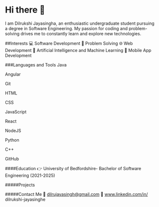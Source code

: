 # Hi there 👋
I am Dilrukshi Jayasingha, an enthusiastic undergraduate student pursuing a degree in Software Engineering. My passion for coding and problem-solving drives me to constantly learn and explore new technologies.

##Interests
💻 Software Development
🧩 Problem Solving
🌐 Web Development
🤖 Artificial Intelligence and Machine Learning
📱 Mobile App Development


###Languages and Tools
Java

Angular

Git

HTML

CSS

JavaScript

React

NodeJS

Python

C++

GitHub



####Education
👉 University of Bedfordshire- Bachelor of Software Engineering (2021-2025)


#####Projects



#####Contact Me
📧 dilrujayasingh@gmail.com 
💼 www.linkedin.com/in/
dilrukshi-jayasinghe




<!--
**Dilrukshi-Jayasingha/Dilrukshi-Jayasingha** is a ✨ _special_ ✨ repository because its `README.md` (this file) appears on your GitHub profile.

Here are some ideas to get you started:

- 🔭 I’m currently working on ...
- 🌱 I’m currently learning ...
- 👯 I’m looking to collaborate on ...
- 🤔 I’m looking for help with ...
- 💬 Ask me about ...
- 📫 How to reach me: ...
- 😄 Pronouns: ...
- ⚡ Fun fact: ...
-->
